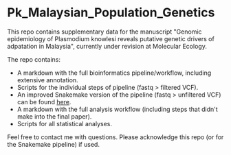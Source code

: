 # Pk_Malaysian_Population_Genetics

This repo contains supplementary data for the manuscript "Genomic epidemiology of Plasmodium knowlesi reveals putative genetic drivers of adpatation in Malaysia", currently under revision at Molecular Ecology.

The repo contains:
- A markdown with the full bioinformatics pipeline/workflow, including extensive annotation.
- Scripts for the individual steps of pipeline (fastq > filtered VCF). 
- An improved Snakemake version of the pipeline (fastq > unfiltered VCF) can be found [here](https://github.com/JacobAFW/Variant_Calling_Pipeline).
- A markdown with the full analysis workflow (including steps that didn't make into the final paper).
- Scripts for all statistical analyses. 

Feel free to contact me with questions.
Please acknowledge this repo (or for the Snakemake pipeline) if used.
